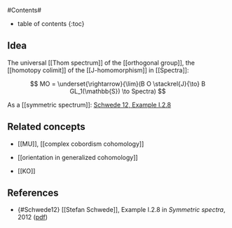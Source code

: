 
#Contents#
* table of contents
{:toc}

## Idea

The universal [[Thom spectrum]] of the [[orthogonal group]], the [[homotopy colimit]] of the [[J-homomorphism]] in [[Spectra]]:

$$
  MO = \underset{\rightarrow}{\lim}(B O \stackrel{J}{\to} B GL_1(\mathbb{S}) \to Spectra)
$$


As a [[symmetric spectrum]]: [Schwede 12, Example I.2.8](#Schwede12)

## Related concepts

* [[MU]], [[complex cobordism cohomology]]

* [[orientation in generalized cohomology]]

* [[KO]]

## References

* {#Schwede12} [[Stefan Schwede]], Example I.2.8 in _Symmetric spectra_, 2012 ([pdf](http://www.math.uni-bonn.de/~schwede/SymSpec.pdf))

